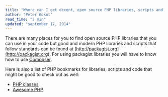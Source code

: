 ```yaml
---
title: "Where can I get decent, open source PHP libraries, scripts and other code?"
author: "Peter Kokot"
read_time: "2 min"
updated: "september 17, 2014"
---
```


There are many places for you to find open source PHP libraries that you can use in your code but good and modern PHP libraries
and scripts that follow standards can be found at [http://packagist.org](http://packagist.org). For using packagist libraries you
will have to know how to use [Composer](http://getcomposer.org).

Here is also a list of PHP bookmarks for libraries, scripts and code that might be good to check out as well:

* [PHP classes](http://phpclasses.org)
* [Awesome PHP](https://github.com/ziadoz/awesome-php/)
